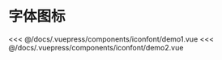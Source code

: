 # 字体图标

<common-democode title="iconfont字体图标" description="阿里 iconfont 字体图标可以不加 <code>icon-</code> 前缀">
  <iconfont-demo1></iconfont-demo1>
  <highlight-code slot="codeText" lang="vue">
<<< @/docs/.vuepress/components/iconfont/demo1.vue
  </highlight-code>
</common-democode>

<common-democode title="element-ui字体图标" description="element-ui字体图标必须完整的名字，即必须有 <code>el-icon-</code> 前缀">
  <iconfont-demo2></iconfont-demo2>
  <highlight-code slot="codeText" lang="vue">
<<< @/docs/.vuepress/components/iconfont/demo2.vue
  </highlight-code>
</common-democode>

<iconfont-attr-desc></iconfont-attr-desc>
